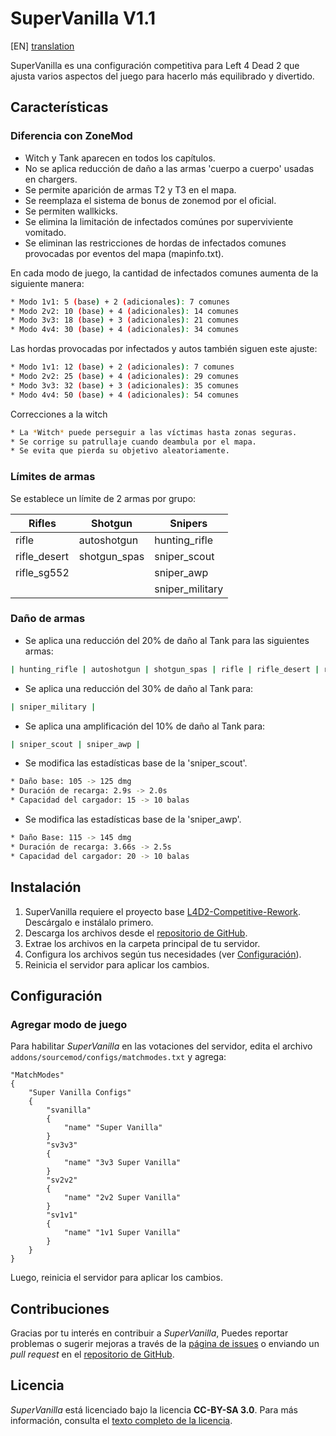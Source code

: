 # SuperVanilla V1.1
[EN] [translation](https://translate.google.com/translate?sl=es&tl=en&u=https://github.com/AoC-Gamers/supervanilla)

SuperVanilla es una configuración competitiva para Left 4 Dead 2 que ajusta varios aspectos del juego para hacerlo más equilibrado y divertido.

## Características

### Diferencia con ZoneMod
- Witch y Tank aparecen en todos los capítulos.
- No se aplica reducción de daño a las armas 'cuerpo a cuerpo' usadas en chargers.
- Se permite aparición de armas T2 y T3 en el mapa.
- Se reemplaza el sistema de bonus de zonemod por el oficial.
- Se permiten wallkicks.
- Se elimina la limitación de infectados comúnes por superviviente vomitado.
- Se eliminan las restricciones de hordas de infectados comunes provocadas por eventos del mapa (mapinfo.txt).

En cada modo de juego, la cantidad de infectados comunes aumenta de la siguiente manera:
```sh
* Modo 1v1: 5 (base) + 2 (adicionales): 7 comunes
* Modo 2v2: 10 (base) + 4 (adicionales): 14 comunes
* Modo 3v3: 18 (base) + 3 (adicionales): 21 comunes
* Modo 4v4: 30 (base) + 4 (adicionales): 34 comunes
```

Las hordas provocadas por infectados y autos también siguen este ajuste:
```sh
* Modo 1v1: 12 (base) + 2 (adicionales): 7 comunes
* Modo 2v2: 25 (base) + 4 (adicionales): 29 comunes
* Modo 3v3: 32 (base) + 3 (adicionales): 35 comunes
* Modo 4v4: 50 (base) + 4 (adicionales): 54 comunes
```

Correcciones a la witch
```sh
* La *Witch* puede perseguir a las víctimas hasta zonas seguras.
* Se corrige su patrullaje cuando deambula por el mapa.
* Se evita que pierda su objetivo aleatoriamente.
```

### Límites de armas
Se establece un límite de 2 armas por grupo:

| Rifles | Shotgun | Snipers |
| --- | --- | --- |
| rifle | autoshotgun | hunting_rifle |
| rifle_desert | shotgun_spas | sniper_scout |
| rifle_sg552 |  | sniper_awp |
|  |  | sniper_military |

### Daño de armas
- Se aplica una reducción del 20% de daño al Tank para las siguientes armas:
```sh
| hunting_rifle | autoshotgun | shotgun_spas | rifle | rifle_desert | rifle_ak47 | rifle_sg552 |
```

- Se aplica una reducción del 30% de daño al Tank para:
```sh
| sniper_military |
```

- Se aplica una amplificación del 10% de daño al Tank para:
```sh
| sniper_scout | sniper_awp |
```

- Se modifica las estadísticas base de la 'sniper_scout'.
```sh
* Daño base: 105 -> 125 dmg
* Duración de recarga: 2.9s -> 2.0s
* Capacidad del cargador: 15 -> 10 balas
```

- Se modifica las estadísticas base de la 'sniper_awp'.
```sh
* Daño Base: 115 -> 145 dmg
* Duración de recarga: 3.66s -> 2.5s
* Capacidad del cargador: 20 -> 10 balas
```

## Instalación
1. SuperVanilla requiere el proyecto base [L4D2-Competitive-Rework](https://github.com/SirPlease/L4D2-Competitive-Rework). Descárgalo e instálalo primero.
2. Descarga los archivos desde el [repositorio de GitHub](https://github.com/lechuga16/supervanilla).
3. Extrae los archivos en la carpeta principal de tu servidor.
4. Configura los archivos según tus necesidades (ver [Configuración](wiki/Configuración.md)).
5. Reinicia el servidor para aplicar los cambios.

## Configuración

### Agregar modo de juego
Para habilitar *SuperVanilla* en las votaciones del servidor, edita el archivo `addons/sourcemod/configs/matchmodes.txt` y agrega:

```plaintext
"MatchModes"
{
    "Super Vanilla Configs"
    {
        "svanilla"
        {
            "name" "Super Vanilla"
        }
        "sv3v3"
        {
            "name" "3v3 Super Vanilla"
        }
        "sv2v2"
        {
            "name" "2v2 Super Vanilla"
        }
        "sv1v1"
        {
            "name" "1v1 Super Vanilla"
        }
    }
}
```
Luego, reinicia el servidor para aplicar los cambios.

## Contribuciones
Gracias por tu interés en contribuir a *SuperVanilla*, Puedes reportar problemas o sugerir mejoras a través de la [página de issues](https://github.com/lechuga16/supervanilla/issues) o enviando un *pull request* en el [repositorio de GitHub](https://github.com/lechuga16/supervanilla/pulls).

## Licencia
*SuperVanilla* está licenciado bajo la licencia **CC-BY-SA 3.0**. Para más información, consulta el [texto completo de la licencia](http://creativecommons.org/licenses/by-sa/3.0/legalcode).
